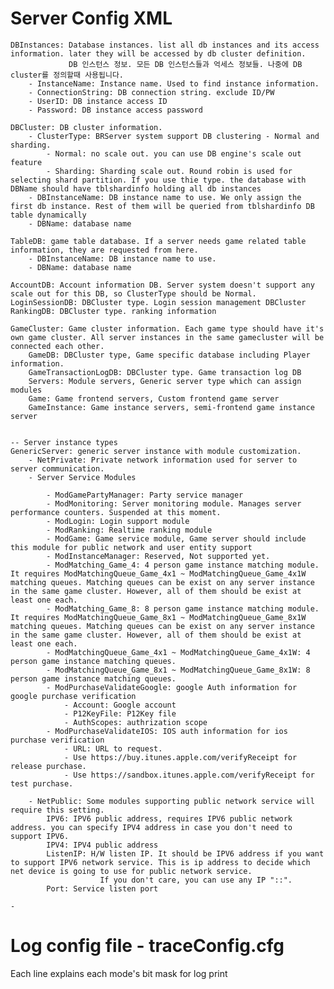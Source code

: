 
# Server Config XML


	DBInstances: Database instances. list all db instances and its access information. later they will be accessed by db cluster definition.
				 DB 인스턴스 정보. 모든 DB 인스턴스들과 억세스 정보들. 나중에 DB cluster를 정의할때 사용됩니다.
		- InstanceName: Instance name. Used to find instance information.
		- ConnectionString: DB connection string. exclude ID/PW
		- UserID: DB instance access ID
		- Password: DB instance access password

	DBCluster: DB cluster information. 
		- ClusterType: BRServer system support DB clustering - Normal and sharding.
			- Normal: no scale out. you can use DB engine's scale out feature
			- Sharding: Sharding scale out. Round robin is used for selecting shard partition. If you use thie type. the database with DBName should have tblshardinfo holding all db instances
		- DBInstanceName: DB instance name to use. We only assign the first db instance. Rest of them will be queried from tblshardinfo DB table dynamically
		- DBName: database name 
		
	TableDB: game table database. If a server needs game related table information, they are requested from here.
		- DBInstanceName: DB instance name to use.
		- DBName: database name 

	AccountDB: Account information DB. Server system doesn't support any scale out for this DB, so ClusterType should be Normal.
	LoginSessionDB: DBCluster type. Login session management DBCluster
	RankingDB: DBCluster type. ranking information
	
	GameCluster: Game cluster information. Each game type should have it's own game cluster. All server instances in the same gamecluster will be connected each other.
		GameDB: DBCluster type, Game specific database including Player information.
		GameTransactionLogDB: DBCluster type. Game transaction log DB
		Servers: Module servers, Generic server type which can assign modules
		Game: Game frontend servers, Custom frontend game server
		GameInstance: Game instance servers, semi-frontend game instance server
		
		
	-- Server instance types
	GenericServer: generic server instance with module customization.
		- NetPrivate: Private network information used for server to server communication.
		- Server Service Modules
		
			- ModGamePartyManager: Party service manager
			- ModMonitoring: Server monitoring module. Manages server performance counters. Suspended at this moment.
			- ModLogin: Login support module
			- ModRanking: Realtime ranking module
			- ModGame: Game service module, Game server should include this module for public network and user entity support
			- ModInstanceManager: Reserved, Not supported yet.
			- ModMatching_Game_4: 4 person game instance matching module. It requires ModMatchingQueue_Game_4x1 ~ ModMatchingQueue_Game_4x1W matching queues. Matching queues can be exist on any server instance in the same game cluster. However, all of them should be exist at least one each.
			- ModMatching_Game_8: 8 person game instance matching module. It requires ModMatchingQueue_Game_8x1 ~ ModMatchingQueue_Game_8x1W matching queues. Matching queues can be exist on any server instance in the same game cluster. However, all of them should be exist at least one each.
			- ModMatchingQueue_Game_4x1 ~ ModMatchingQueue_Game_4x1W: 4 person game instance matching queues. 
			- ModMatchingQueue_Game_8x1 ~ ModMatchingQueue_Game_8x1W: 8 person game instance matching queues. 
			- ModPurchaseValidateGoogle: google Auth information for google purchase verification
				- Account: Google account
				- P12KeyFile: P12Key file
				- AuthScopes: authrization scope
			- ModPurchaseValidateIOS: IOS auth information for ios purchase verification
				- URL: URL to request.
				- Use https://buy.itunes.apple.com/verifyReceipt for release purchase.
				- Use https://sandbox.itunes.apple.com/verifyReceipt for test purchase.
			
		- NetPublic: Some modules supporting public network service will require this setting.
			IPV6: IPV6 public address, requires IPV6 public network address. you can specify IPV4 address in case you don't need to support IPV6.
			IPV4: IPV4 public address
			ListenIP: H/W listen IP. It should be IPV6 address if you want to support IPV6 network service. This is ip address to decide which net device is going to use for public network service.
						If you don't care, you can use any IP "::".
			Port: Service listen port

	- 
			
			
# Log config file - traceConfig.cfg

Each line explains each mode's bit mask for log print


